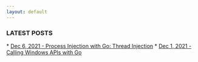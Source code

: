 ```yaml
---
layout: default
---
```


<h3>LATEST POSTS</h3>
* <a href="./posts/2021/12/process-injection-with-go.html">Dec 6, 2021 - Process Injection with Go: Thread Injection</a>
* <a href="./posts/2021/12/call-windows-api-with-go.html">Dec 1, 2021 - Calling Windows APIs with Go</a>

